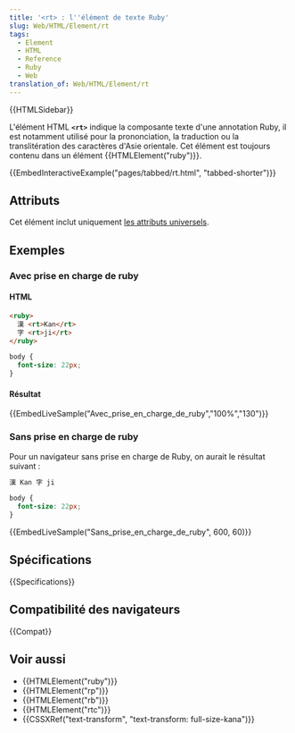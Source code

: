 ```yaml
---
title: '<rt> : l''élément de texte Ruby'
slug: Web/HTML/Element/rt
tags:
  - Element
  - HTML
  - Reference
  - Ruby
  - Web
translation_of: Web/HTML/Element/rt
---
```


{{HTMLSidebar}}

L'élément HTML **`<rt>`** indique la composante texte d'une annotation Ruby, il est notamment utilisé pour la prononciation, la traduction ou la translitération des caractères d'Asie orientale. Cet élément est toujours contenu dans un élément {{HTMLElement("ruby")}}.

{{EmbedInteractiveExample("pages/tabbed/rt.html", "tabbed-shorter")}}

## Attributs

Cet élément inclut uniquement [les attributs universels](/fr/docs/Web/HTML/Attributs_universels).

## Exemples

### Avec prise en charge de ruby

#### HTML

```html
<ruby>
  漢 <rt>Kan</rt>
  字 <rt>ji</rt>
</ruby>
```

```css hidden
body {
  font-size: 22px;
}
```

#### Résultat

{{EmbedLiveSample("Avec_prise_en_charge_de_ruby","100%","130")}}

### Sans prise en charge de ruby

Pour un navigateur sans prise en charge de Ruby, on aurait le résultat suivant :

```html hidden
漢 Kan 字 ji
```

```css hidden
body {
  font-size: 22px;
}
```

{{EmbedLiveSample("Sans_prise_en_charge_de_ruby", 600, 60)}}

## Spécifications

{{Specifications}}

## Compatibilité des navigateurs

{{Compat}}

## Voir aussi

- {{HTMLElement("ruby")}}
- {{HTMLElement("rp")}}
- {{HTMLElement("rb")}}
- {{HTMLElement("rtc")}}
- {{CSSXRef("text-transform", "text-transform: full-size-kana")}}
